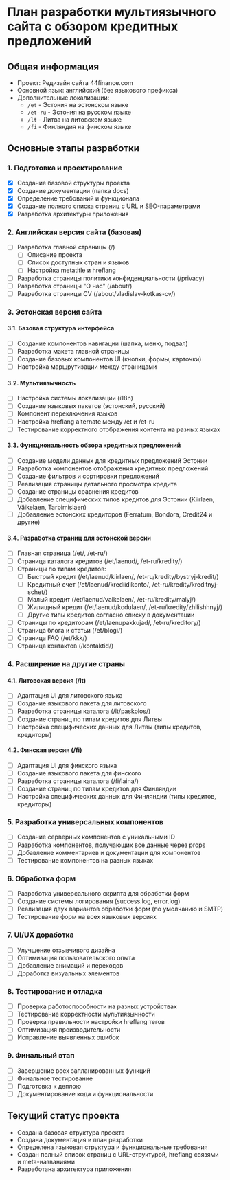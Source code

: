
# План разработки мультиязычного сайта с обзором кредитных предложений

## Общая информация
- Проект: Редизайн сайта 44finance.com
- Основной язык: английский (без языкового префикса)
- Дополнительные локализации:
  - `/et` - Эстония на эстонском языке
  - `/et-ru` - Эстония на русском языке
  - `/lt` - Литва на литовском языке
  - `/fi` - Финляндия на финском языке

## Основные этапы разработки

### 1. Подготовка и проектирование
- [x] Создание базовой структуры проекта
- [x] Создание документации (папка docs)
- [x] Определение требований и функционала
- [x] Создание полного списка страниц с URL и SEO-параметрами
- [x] Разработка архитектуры приложения

### 2. Английская версия сайта (базовая)
- [ ] Разработка главной страницы (/)
  - [ ] Описание проекта
  - [ ] Список доступных стран и языков
  - [ ] Настройка metatitle и hreflang
- [ ] Разработка страницы политики конфиденциальности (/privacy)
- [ ] Разработка страницы "О нас" (/about/)
- [ ] Разработка страницы CV (/about/vladislav-kotkas-cv/)

### 3. Эстонская версия сайта
#### 3.1. Базовая структура интерфейса
- [ ] Создание компонентов навигации (шапка, меню, подвал)
- [ ] Разработка макета главной страницы
- [ ] Создание базовых компонентов UI (кнопки, формы, карточки)
- [ ] Настройка маршрутизации между страницами

#### 3.2. Мультиязычность
- [ ] Настройка системы локализации (i18n)
- [ ] Создание языковых пакетов (эстонский, русский)
- [ ] Компонент переключения языков
- [ ] Настройка hreflang alternate между /et и /et-ru
- [ ] Тестирование корректного отображения контента на разных языках

#### 3.3. Функциональность обзора кредитных предложений
- [ ] Создание модели данных для кредитных предложений Эстонии
- [ ] Разработка компонентов отображения кредитных предложений
- [ ] Создание фильтров и сортировки предложений
- [ ] Реализация страницы детального просмотра кредита
- [ ] Создание страницы сравнения кредитов
- [ ] Добавление специфических типов кредитов для Эстонии (Kiirlaen, Väikelaen, Tarbimislaen)
- [ ] Добавление эстонских кредиторов (Ferratum, Bondora, Credit24 и другие)

#### 3.4. Разработка страниц для эстонской версии
- [ ] Главная страница (/et/, /et-ru/)
- [ ] Страница каталога кредитов (/et/laenud/, /et-ru/kredity/)
- [ ] Страницы по типам кредитов:
  - [ ] Быстрый кредит (/et/laenud/kiirlaen/, /et-ru/kredity/bystryj-kredit/)
  - [ ] Кредитный счет (/et/laenud/krediidikonto/, /et-ru/kredity/kreditnyj-schet/)
  - [ ] Малый кредит (/et/laenud/vaikelaen/, /et-ru/kredity/malyj/)
  - [ ] Жилищный кредит (/et/laenud/kodulaen/, /et-ru/kredity/zhilishhnyj/)
  - [ ] Другие типы кредитов согласно списку в документации
- [ ] Страницы по кредиторам (/et/laenupakkujad/, /et-ru/kreditory/)
- [ ] Страница блога и статьи (/et/blogi/)
- [ ] Страница FAQ (/et/kkk/)
- [ ] Страница контактов (/kontaktid/)

### 4. Расширение на другие страны
#### 4.1. Литовская версия (/lt)
- [ ] Адаптация UI для литовского языка
- [ ] Создание языкового пакета для литовского
- [ ] Разработка страницы каталога (/lt/paskolos/)
- [ ] Создание страниц по типам кредитов для Литвы
- [ ] Настройка специфических данных для Литвы (типы кредитов, кредиторы)

#### 4.2. Финская версия (/fi)
- [ ] Адаптация UI для финского языка
- [ ] Создание языкового пакета для финского
- [ ] Разработка страницы каталога (/fi/laina/)
- [ ] Создание страниц по типам кредитов для Финляндии
- [ ] Настройка специфических данных для Финляндии (типы кредитов, кредиторы)

### 5. Разработка универсальных компонентов
- [ ] Создание серверных компонентов с уникальными ID
- [ ] Разработка компонентов, получающих все данные через props
- [ ] Добавление комментариев и документации для компонентов
- [ ] Тестирование компонентов на разных языках

### 6. Обработка форм
- [ ] Разработка универсального скрипта для обработки форм
- [ ] Создание системы логирования (success.log, error.log)
- [ ] Реализация двух вариантов обработки форм (по умолчанию и SMTP)
- [ ] Тестирование форм на всех языковых версиях

### 7. UI/UX доработка
- [ ] Улучшение отзывчивого дизайна
- [ ] Оптимизация пользовательского опыта
- [ ] Добавление анимаций и переходов
- [ ] Доработка визуальных элементов

### 8. Тестирование и отладка
- [ ] Проверка работоспособности на разных устройствах
- [ ] Тестирование корректности мультиязычности
- [ ] Проверка правильности настройки hreflang тегов
- [ ] Оптимизация производительности
- [ ] Исправление выявленных ошибок

### 9. Финальный этап
- [ ] Завершение всех запланированных функций
- [ ] Финальное тестирование
- [ ] Подготовка к деплою
- [ ] Документирование кода и функциональности

## Текущий статус проекта
- Создана базовая структура проекта
- Создана документация и план разработки
- Определена языковая структура и функциональные требования
- Создан полный список страниц с URL-структурой, hreflang связями и meta-названиями
- Разработана архитектура приложения
